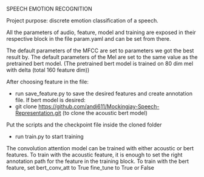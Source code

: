 SPEECH EMOTION RECOGNITION

Project purpose:
discrete emotion classification of a speech.

All the parameters of audio, feature, model and training are exposed in their respective block in the file param.yaml and can be set from there.

The default parameters of the MFCC are set to parameters we got the best result by.
The default parameters of the Mel are set to the same value as the pretrained bert model.
(The pretrained bert model is trained on 80 dim mel with delta (total 160 feature dim))

After choosing feature in the file:
- run save_feature.py to save the desired features and create annotation file.
  If bert model is desired:
- git clone https://github.com/andi611/Mockingjay-Speech-Representation.git (to clone the acoustic bert model)

Put the scripts and the checkpoint file inside the cloned folder
- run train.py to start training 

The convolution attention model can be trained with either acoustic or bert features.
To train with the acoustic feature, it is enough to set the right annotation path for the feature in the training block.
To train with the bert feature, set 
bert_conv_att to True
fine_tune to True or False

